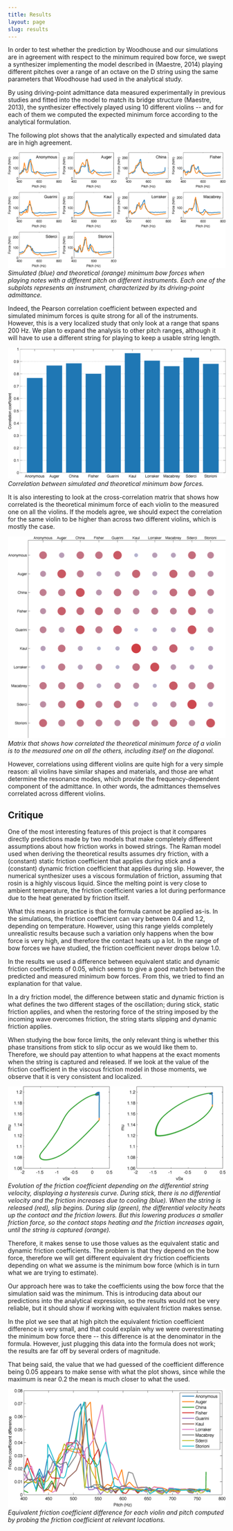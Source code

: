 ```yaml
---
title: Results
layout: page
slug: results
---
```


In order to test whether the prediction by Woodhouse and our simulations are in agreement with respect to the minimum required bow force, we swept a synthesizer implementing the model described in (Maestre, 2014) playing different pitches over a range of an octave on the D string using the same parameters that Woodhouse had used in the analytical study. 

By using driving-point admittance data measured experimentally in previous studies and fitted into the model to match its bridge structure (Maestre, 2013), the synthesizer effectively played using 10 different violins -- and for each of them we computed the expected minimum force according to the analytical formulation.

The following plot shows that the analytically expected and simulated data are in high agreement.

![](img/overlaps.png)
*Simulated (blue) and theoretical (orange) minimum bow forces when playing notes with a different pitch on different instruments. Each one of the subplots represents an instrument, characterized by its driving-point admittance.*

Indeed, the Pearson correlation coefficient between expected and simulated minimum forces is quite strong for all of the instruments. However, this is a very localized study that only look at a range that spans 200 Hz. We plan to expand the analysis to other pitch ranges, although it will have to use a different string for playing to keep a usable string length.

![](img/correlation.png)
*Correlation between simulated and theoretical minimum bow forces.*

It is also interesting to look at the cross-correlation matrix that shows how correlated is the theoretical minimum force of each violin to the measured one on all the violins. If the models agree, we should expect the correlation for the same violin to be higher than across two different violins, which is mostly the case. 

![](img/correlationMatrix.png)
*Matrix that shows how correlated the theoretical minimum force of a violin is to the measured one on all the others, including itself on the diagonal.*

However, correlations using different violins are quite high for a very simple reason: all violins have similar shapes and materials, and those are what determine the resonance modes, which provide the frequency-dependent component of the admittance. In other words, the admittances themselves correlated across different violins. 

## Critique

One of the most interesting features of this project is that it compares directly predictions made by two models that make completely different assumptions about how friction works in bowed strings. The Raman model used when deriving the theoretical results assumes dry friction, with a (constant) static friction coefficient that applies during stick and a (constant) dynamic friction coefficient that applies during slip. However, the numerical synthesizer uses a viscous formulation of friction, assuming that rosin is a highly viscous liquid. Since the melting point is very close to ambient temperature, the friction coefficient varies a lot during performance due to the heat generated by friction itself.

What this means in practice is that the formula cannot be applied as-is. In the simulations, the friction coefficient can vary between 0.4 and 1.2, depending on temperature. However, using this range yields completely unrealistic results because such a variation only happens when the bow force is very high, and therefore the contact heats up a lot. In the range of bow forces we have studied, the friction coefficient never drops below 1.0.

In the results we used a difference between equivalent static and dynamic friction coefficients of 0.05, which seems to give a good match between the predicted and measured minimum bow forces. From this, we tried to find an explanation for that value.

In a dry friction model, the difference between static and dynamic friction is what defines the two different stages of the oscillation; during stick, static friction applies, and when the restoring force of the string imposed by the incoming wave overcomes friction, the string starts slipping and dynamic friction applies. 

When studying the bow force limits, the only relevant thing is whether this phase transitions from stick to slip occur as we would like them to. Therefore, we should pay attention to what happens at the exact moments when the string is captured and released. If we look at the value of the friction coefficient in the viscous friction model in those moments, we observe that it is very consistent and localized. 

![](img/hysteresis.png)
*Evolution of the friction coefficient depending on the differential string velocity, displaying a hysteresis curve. During stick, there is no differential velocity and the friction increases due to cooling (blue). When the string is released (red), slip begins. During slip (green), the differential velocity heats up the contact and the friction lowers. But this lowering produces a smaller friction force, so the contact stops heating and the friction increases again, until the string is captured (orange).*

Therefore, it makes sense to use those values as the equivalent static and dynamic friction coefficients. The problem is that they depend on the bow force, therefore we will get different equivalent dry friction coefficients depending on what we assume is the minimum bow force (which is in turn what we are trying to estimate).

Our approach here was to take the coefficients using the bow force that the simulation said was the minimum. This is introducing data about our predictions into the analytical expression, so the results would not be very reliable, but it should show if working with equivalent friction makes sense.

In the plot we see that at high pitch the equivalent friction coefficient difference is very small, and that could explain why we were overestimating the minimum bow force there -- this difference is at the denominator in the formula. However, just plugging this data into the formula does not work; the results are far off by several orders of magnitude.

That being said, the value that we had guessed of the coefficient difference being 0.05 appears to make sense with what the plot shows, since while the maximum is near 0.2 the mean is much closer to what the used.

![](img/mu_diff_post.png)
*Equivalent friction coefficient difference for each violin and pitch computed by probing the friction coefficient at relevant locations.*


